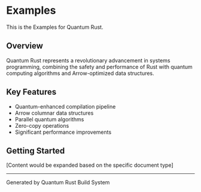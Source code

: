 # Examples

This is the Examples for Quantum Rust.

## Overview

Quantum Rust represents a revolutionary advancement in systems programming,
combining the safety and performance of Rust with quantum computing algorithms
and Arrow-optimized data structures.

## Key Features

- Quantum-enhanced compilation pipeline
- Arrow columnar data structures
- Parallel quantum algorithms
- Zero-copy operations
- Significant performance improvements

## Getting Started

[Content would be expanded based on the specific document type]

---
Generated by Quantum Rust Build System
